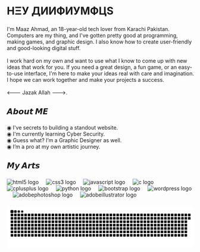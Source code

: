 <h1 align="left">HΞУ ДИИФИУMФЦS</h1>

###

<p align="left">I'm Maaz Ahmad, an 18-year-old tech lover from Karachi Pakistan. Computers are my thing, and I've gotten pretty good at programming, making games, and graphic design. I also know how to create user-friendly and good-looking digital stuff.<br><br>I work hard on my own and want to use what I know to come up with new ideas that work for you. If you need a great design, a fun game, or an easy-to-use interface, I'm here to make your ideas real with care and imagination.<br>I hope we can work together and make your projects a success.<br><br><--- Jazak Allah --->.</p>

###

<h2 align="left">𝘼𝙗𝙤𝙪𝙩 𝙈𝙀</h2>

###

<p align="left">◉ I've secrets to building a standout website.<br> ◉ I'm currently learning Cyber Security.<br>◉ Guess what? I’m a Graphic Designer as well.<br>◉ I’m a pro at my own artistic journey.</p>

###

<h2 align="left">𝙈𝙮 𝘼𝙧𝙩𝙨</h2>

###

<div align="left">
  <img src="https://cdn.jsdelivr.net/gh/devicons/devicon/icons/html5/html5-original.svg" height="40" alt="html5 logo"  />
  <img width="12" />
  <img src="https://cdn.jsdelivr.net/gh/devicons/devicon/icons/css3/css3-original.svg" height="40" alt="css3 logo"  />
  <img width="12" />
  <img src="https://cdn.jsdelivr.net/gh/devicons/devicon/icons/javascript/javascript-original.svg" height="40" alt="javascript logo"  />
  <img width="12" />
  <img src="https://cdn.jsdelivr.net/gh/devicons/devicon/icons/c/c-original.svg" height="40" alt="c logo"  />
  <img width="12" />
  <img src="https://cdn.jsdelivr.net/gh/devicons/devicon/icons/cplusplus/cplusplus-original.svg" height="40" alt="cplusplus logo"  />
  <img width="12" />
  <img src="https://cdn.jsdelivr.net/gh/devicons/devicon/icons/python/python-original.svg" height="40" alt="python logo"  />
  <img width="12" />
  <img src="https://cdn.jsdelivr.net/gh/devicons/devicon/icons/bootstrap/bootstrap-original.svg" height="40" alt="bootstrap logo"  />
  <img width="12" />
  <img src="https://skillicons.dev/icons?i=wordpress" height="40" alt="wordpress logo"  />
  <img width="12" />
  <img src="https://skillicons.dev/icons?i=ps" height="40" alt="adobephotoshop logo"  />
  <img width="12" />
  <img src="https://skillicons.dev/icons?i=ai" height="40" alt="adobeillustrator logo"  />
</div>

###

<img src="https://raw.githubusercontent.com/NightmareLynx/NightmareLynx/output/snake.svg" alt="Snake animation" />

###
